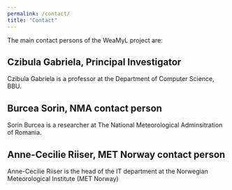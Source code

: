 ```yaml
---
permalink: /contact/
title: "Contact"
---
```



The main contact persons of the WeaMyL project are:
## Czibula Gabriela, Principal Investigator
Czibula Gabriela is a professor at the Department of Computer Science, BBU.

## Burcea Sorin, NMA contact person
Sorin Burcea is a researcher at The National Meteorological Adminsitration of Romania.

## Anne-Cecilie Riiser, MET Norway contact person
Anne-Cecilie Riiser is the head of the IT department at the Norwegian Meteorological Institute (MET Norway)
